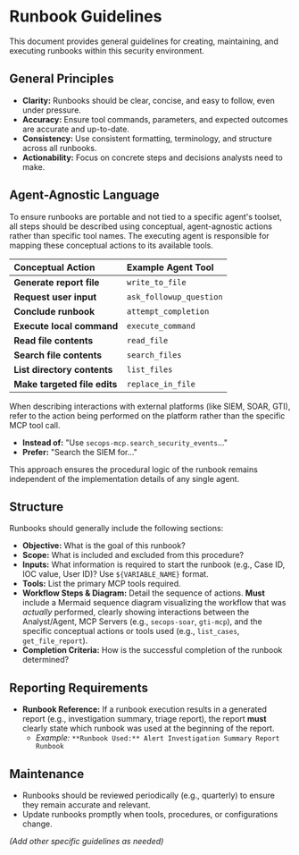 # Runbook Guidelines

This document provides general guidelines for creating, maintaining, and executing runbooks within this security environment.

## General Principles

*   **Clarity:** Runbooks should be clear, concise, and easy to follow, even under pressure.
*   **Accuracy:** Ensure tool commands, parameters, and expected outcomes are accurate and up-to-date.
*   **Consistency:** Use consistent formatting, terminology, and structure across all runbooks.
*   **Actionability:** Focus on concrete steps and decisions analysts need to make.

## Agent-Agnostic Language

To ensure runbooks are portable and not tied to a specific agent's toolset, all steps should be described using conceptual, agent-agnostic actions rather than specific tool names. The executing agent is responsible for mapping these conceptual actions to its available tools.

| Conceptual Action | Example Agent Tool |
| :--- | :--- |
| **Generate report file** | `write_to_file` |
| **Request user input** | `ask_followup_question` |
| **Conclude runbook** | `attempt_completion` |
| **Execute local command** | `execute_command` |
| **Read file contents** | `read_file` |
| **Search file contents** | `search_files` |
| **List directory contents** | `list_files` |
| **Make targeted file edits** | `replace_in_file` |

When describing interactions with external platforms (like SIEM, SOAR, GTI), refer to the action being performed on the platform rather than the specific MCP tool call.

*   **Instead of:** "Use `secops-mcp.search_security_events`..."
*   **Prefer:** "Search the SIEM for..."

This approach ensures the procedural logic of the runbook remains independent of the implementation details of any single agent.

## Structure

Runbooks should generally include the following sections:

*   **Objective:** What is the goal of this runbook?
*   **Scope:** What is included and excluded from this procedure?
*   **Inputs:** What information is required to start the runbook (e.g., Case ID, IOC value, User ID)? Use `${VARIABLE_NAME}` format.
*   **Tools:** List the primary MCP tools required.
*   **Workflow Steps & Diagram:** Detail the sequence of actions. **Must** include a Mermaid sequence diagram visualizing the workflow that was *actually* performed, clearly showing interactions between the Analyst/Agent, MCP Servers (e.g., `secops-soar`, `gti-mcp`), and the specific conceptual actions or tools used (e.g., `list_cases`, `get_file_report`).
*   **Completion Criteria:** How is the successful completion of the runbook determined?

## Reporting Requirements

*   **Runbook Reference:** If a runbook execution results in a generated report (e.g., investigation summary, triage report), the report **must** clearly state which runbook was used at the beginning of the report.
    *   *Example:* `**Runbook Used:** Alert Investigation Summary Report Runbook`

## Maintenance

*   Runbooks should be reviewed periodically (e.g., quarterly) to ensure they remain accurate and relevant.
*   Update runbooks promptly when tools, procedures, or configurations change.

*(Add other specific guidelines as needed)*

